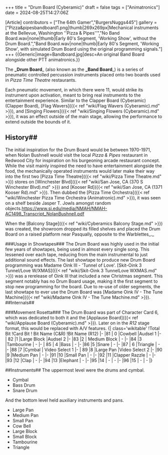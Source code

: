 +++
title = "Drum Board (Cyberamic)"
draft = false
tags = ["Animatronics"]
date = 2024-08-25T14:27:06Z

[Article]
contributors = ["The 64th Gamer","BurgersNuggs445"]
gallery = ["Pizza&pipesbandboard1.png|thumb|269x269px|Mechanical instruments at the Bellevue, Washington ''Pizza & Pipes''","No Band Board.wav|none|thumb|Early 80's Segment, 'Working Show', without the Drum Board.","Band Board.wav|none|thumb|Early 80's Segment, 'Working Show', with simulated Drum Board using the original programming signals."]
+++
{{Generic|image=Bandboard.jpg|desc=An original Band Board alongside other PTT animatronics.}}

The **_Drum Board**_ (also known as the **_Band Board**_) is a series of pneumatic controlled percussion instruments placed onto two boards used in _Pizza Time Theatre_ restaurants. 

Each pneumatic movement, in which there were 11, would strike its instrument upon activation, meant to bring real instruments to the entertainment experience. Similar to the Clapper Board (Cyberamic) (Clapper Board), [Flag Wavers]({{< ref "wiki/Flag Wavers (Cyberamic).md" >}}), and [Singing Flowers]({{< ref "wiki/Singing Flowers (Cyberamic).md" >}}), it was an effect outside of the main stage, allowing the performance to extend outside the bounds of it.

## History##

The initial inspiration for the Drum Board would be between 1970-1971, when Nolan Bushnell would visit the local _Pizza & Pipes_ restaurant in Redwood City for inspiration on his burgeoning arcade restaurant concept. While the visit mainly inspired the need to have entertainment alongside the food, the mechanically operated instruments would later make their way into the first two [Pizza Time Theatre]({{< ref "wiki/Pizza Time Theatre.md" >}}) stores on [Winchester Blvd]({{< ref "wiki/San Jose, CA (370 S Winchester Blvd).md" >}}) and [Kooser Rd]({{< ref "wiki/San Jose, CA (1371 Kooser Rd).md" >}}). Then dubbed the [Pizza Time Orchestra]({{< ref "wiki/Winchester Pizza Time Orchestra (Animatronic).md" >}}), it was seen on a shelf beside Jasper T. Jowls amongst random objects.<ref>https://www.si.edu/media/NMAH/NMAH-AC1498_Transcript_NolanBushnell.pdf</ref>

When the [Balcony Stage]({{< ref "wiki/Cyberamics Balcony Stage.md" >}}) was created, the showroom dropped its filled shelves and placed the Drum Board on a raised platform near Pasqually, opposite to the Warblettes_._ 

###Usage in Showtapes###
The Drum Board was highly used in the initial few years of showtapes, being used in almost every single song. This lessened over each tape, reducing from the main instrumental to just additional sound effects. The last showtape to produce new Drum Board programming was  Madame Oink III - 'Tunnel of Love'. [Skit-Oink 3 Tunnel/Love W/XMAS]({{< ref "wiki/Skit-Oink 3 TunnelLove WXMAS.md" >}}) was a rerelease of Oink III that included a new Christmas segment. This segment notably has no Drum Board usage, making it the first segment to stop new programming for the board. Due to re-use of older segments, the last showtape to ever use the Drum Board was [Madame Oink IV - The Tune Machine]({{< ref "wiki/Madame Oink IV - The Tune Machine.md" >}}).
##Internals##

###Movement Rosetta###
The Drum Board was part of Character Card 6, which was dedicated to both it and the [Applause Board]({{< ref "wiki/Applause Board (Cyberamic).md" >}}). Later on in the _R12_ stage format, this would be replaced with A/V features.
{| class='wikitable'
!Total Bit
!Card Bit
! Bit Name (C&R)
!Bit Name (R12)
|-
|81
| 0
|Cowbell 
|Audsel 1
|-
| 82
|1
|Large Block
|Audsel 2
|-
|83
|2
| Medium Block
| -
|-
|84
|3
|Tambourine
| -
|-
| 85
| 4
|Bass
| -
|-
|86
|5
|Snare
| -
|-
|87
| 6
|Triangle
| -
|-
|88
|7
|Cymbal
| Video Select 1
|-
| 89
|8
|Large Pan
|Video Select 2
|-
|90
|9
|Medium Pan 
| -
|-
|91
|10
|Small Pan
| -
|-
|92
|11 
|Clapper Razzle
| -
|-
|93
|12 
|Clap
| -
|-
|94
|13 
|Elephant
| -
|-
|95
|14
| -
| -
|-
|96
|15
| -
| -
|}

##Instruments##
The uppermost level were the drums and cymbal.

* Cymbal
* Bass Drum
* Snare Drum

And the bottom level held auxiliary instruments and pans.

* Large Pan
* Medium Pan
* Small Pan
* Cow Bell
* Large Block
* Small Block
* Tambourine
* Triangle


